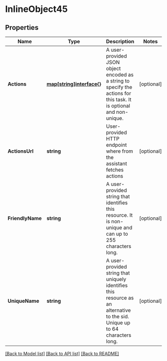# InlineObject45

## Properties

Name | Type | Description | Notes
------------ | ------------- | ------------- | -------------
**Actions** | [**map[string]interface{}**](.md) | A user-provided JSON object encoded as a string to specify the actions for this task. It is optional and non-unique. | [optional] 
**ActionsUrl** | **string** | User-provided HTTP endpoint where from the assistant fetches actions | [optional] 
**FriendlyName** | **string** | A user-provided string that identifies this resource. It is non-unique and can up to 255 characters long. | [optional] 
**UniqueName** | **string** | A user-provided string that uniquely identifies this resource as an alternative to the sid. Unique up to 64 characters long. | [optional] 

[[Back to Model list]](../README.md#documentation-for-models) [[Back to API list]](../README.md#documentation-for-api-endpoints) [[Back to README]](../README.md)


